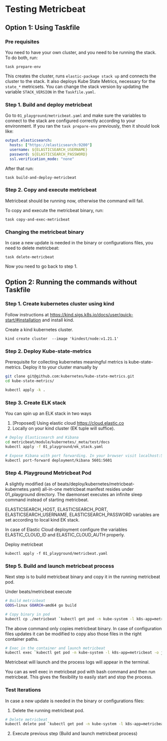 # Testing Metricbeat


## Option 1: Using Taskfile

### Pre requisites

You need to have your own cluster, and you need to be running the stack.
To do both, run:

```shell
task prepare-env
```

This creates the cluster, runs `elastic-package stack up` and connects the cluster to the stack. It also
deploys Kube State Metrics, necessary for the `state_*` metricsets. You can change the stack version by updating
the variable `STACK_VERSION` in the `Taskfile.yaml`.


### Step 1. Build and deploy metricbeat

Go to `01_playground/metricbeat.yaml` and make sure the variables to connect to the stack are configured correctly
according to your environment. If you ran the `task prepare-env` previously, then it should look like:
```yaml
output.elasticsearch:
  hosts: ["https://elasticsearch:9200"]
  username: ${ELASTICSEARCH_USERNAME}
  password: ${ELASTICSEARCH_PASSWORD}
  ssl.verification_mode: "none"
```

After that run:

```shell
task build-and-deploy-metricbeat
```

### Step 2. Copy and execute metricbeat

Metricbeat should be running now, otherwise the command will fail.

To copy and execute the metricbeat binary, run:

```shell
task copy-and-exec-metricbeat
```



### Changing the metricbeat binary

In case a new update is needed in the binary or configurations files, you need to delete metricbeat:

```shell
task delete-metricbeat
```

Now you need to go back to step 1.



## Option 2: Running the commands without Taskfile

### Step 1. Create kubernetes cluster using kind

Follow instructions at https://kind.sigs.k8s.io/docs/user/quick-start/#installation and install kind.

Create a kind kubernetes cluster.
```
kind create cluster  --image 'kindest/node:v1.21.1'
```

### Step 2. Deploy Kube-state-metrics

Prerequisite for collecting kubernetes meaningful metrics is kube-state-metrics.
Deploy it to your cluster manually by
```bash
git clone git@github.com:kubernetes/kube-state-metrics.git
cd kube-state-metrics/

kubectl apply -k .
```

### Step 3. Create ELK stack

You can spin up an ELK stack in two ways
1. [Proposed] Using elastic cloud https://cloud.elastic.co
2. Locally on your kind cluster (EK tuple will suffice).
```bash
# Deploy Elasticsearch and Kibana
cd metricbeat/module/kubernetes/_meta/test/docs
kubectl apply -f 01_playground/ek_stack.yaml

# Expose Kibana with port forwarding. In your browser visit localhost:5601
kubectl port-forward deployment/kibana 5601:5601
```


### Step 4. Playground Metricbeat Pod

A slightly modified (as of beats/deploy/kubernetes/metricbeat-kubernetes.yaml) all-in-one metricbeat manifest resides under 01_playground directory.
The daemonset executes an infinite sleep command instead of starting metricbeat.

ELASTICSEARCH_HOST, ELASTICSEARCH_PORT, ELASTICSEARCH_USERNAME, ELASTICSEARCH_PASSWORD variables are set according to local kind EK stack.

In case of Elastic Cloud deployment configure the variables ELASTIC_CLOUD_ID and ELASTIC_CLOUD_AUTH properly.

Deploy metricbeat
```
kubectl apply -f 01_playground/metricbeat.yaml
```

### Step 5. Build and launch metricbeat process

Next step is to build metricbeat binary and copy it in the running metricbeat pod.

Under beats/metricbeat execute

```bash
# Build metricbeat
GOOS=linux GOARCH=amd64 go build

# Copy binary in pod
kubectl cp ./metricbeat `kubectl get pod -n kube-system -l k8s-app=metricbeat -o jsonpath='{.items[].metadata.name}'`:/usr/share/metricbeat/ -n kube-system
````
The above command only copies metricbeat binary.
In case of configuration files updates it can be modified to copy also those files in the right container paths.

```bash
# Exec in the container and launch metricbeat
kubectl exec `kubectl get pod -n kube-system -l k8s-app=metricbeat -o jsonpath='{.items[].metadata.name}'` -n kube-system -- bash -c "metricbeat -e -c /etc/metricbeat.yml"
```
Metricbeat will launch and the process logs will appear in the terminal.

You can as well exec in metricbeat pod with bash command and then run metricbeat.
This gives the flexibility to easily start and stop the process.


### Test Iterations

In case a new update is needed in the binary or configurations files:
1. Delete the running metricbeat pod.
```bash
# Delete metricbeat
kubectl delete pod `kubectl get pod -n kube-system -l k8s-app=metricbeat -o jsonpath='{.items[].metadata.name}'`
```
2. Execute previous step (Build and launch metricbeat process)

